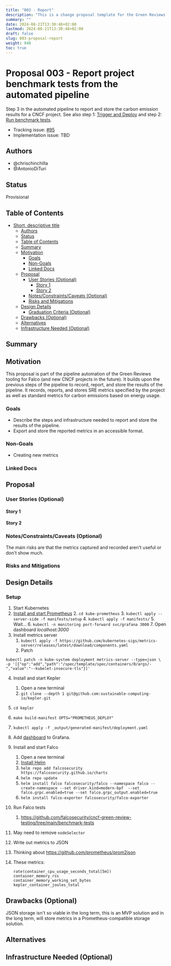 ```yaml
---
title: "003 - Report"
description: "This is a change proposal template for the Green Reviews WG repository."
summary: ""
date: 2024-08-21T13:30:48+02:00
lastmod: 2024-08-21T13:30:48+02:00
draft: false
slug: 003-proposal-report
weight: 940
toc: true
---
```


<!--
How to use this template:

- Make a copy of this file in the docs/proposals/ directory
- Set the name of the file to contain the next logical number and the name of the feature
- Fill out at least the Status, Motivation and Goals/Non-Goals fields.
- Open a PR to green-reviews-tooling
- Merge early and iterate

For more tips see the Contributing docs: https://github.com/cncf-tags/green-reviews-tooling/blob/main/CONTRIBUTING.md#proposals
-->

# Proposal 003 - Report project benchmark tests from the automated pipeline

<!--
Keep the title short, simple, and descriptive. A good
title can help communicate what the proposal is and should be
considered as part of any review.
-->

Step 3 in the automated pipeline to report and store the carbon emission results for a CNCF project. See also step 1: [Trigger and Deploy](./proposal-001-trigger-and-deploy.md) and step 2: [Run benchmark tests](./proposal-002-run.md).

- Tracking issue: [#95](https://github.com/cncf-tags/green-reviews-tooling/issues/95)
- Implementation issue: TBD

## Authors

- @chrischinchilla
- @AntonioDiTuri

## Status

Provisional

<!--
The headings here are just starting points, add more as makes sense for what you
are proposing.
-->

## Table of Contents

<!-- toc -->

- [Short, descriptive title](#short-descriptive-title)
  - [Authors](#authors)
  - [Status](#status)
  - [Table of Contents](#table-of-contents)
  - [Summary](#summary)
  - [Motivation](#motivation)
    - [Goals](#goals)
    - [Non-Goals](#non-goals)
    - [Linked Docs](#linked-docs)
  - [Proposal](#proposal)
    - [User Stories (Optional)](#user-stories-optional)
      - [Story 1](#story-1)
      - [Story 2](#story-2)
    - [Notes/Constraints/Caveats (Optional)](#notesconstraintscaveats-optional)
    - [Risks and Mitigations](#risks-and-mitigations)
  - [Design Details](#design-details)
    - [Graduation Criteria (Optional)](#graduation-criteria-optional)
  - [Drawbacks (Optional)](#drawbacks-optional)
  - [Alternatives](#alternatives)
  - [Infrastructure Needed (Optional)](#infrastructure-needed-optional)
  <!-- /toc -->

## Summary

<!--
A good summary is at least a paragraph in length and should be written with a wide audience
in mind.

It should encompass the entire document, and serve as both future documentation
and as a quick reference for people coming by to learn the proposal's purpose
without reading the entire thing.

Both in this section and below, follow the guidelines of the [documentation
style guide]. In particular, wrap lines to a reasonable length, to make it
easier for reviewers to cite specific portions, and to minimize diff churn on
updates.

[documentation style guide]: https://github.com/kubernetes/community/blob/master/contributors/guide/style-guide.md
-->

## Motivation

<!--
This section is for explicitly listing the motivation, goals and non-goals of
this proposal. Describe why the change is important, how it fits into the project's
goals and the benefits to users.

It is helpful to frame this to answer the question: "What is the problem this proposal
is trying to solve?"
-->

This proposal is part of the pipeline automation of the Green Reviews tooling for Falco (and new CNCF projects in the future). It builds upon the previous steps of the pipeline to record, report, and store the results of the pipeline. It records, reports, and stores SRE metrics specified by the project as well as standard metrics for carbon emissions based on energy usage.

### Goals

<!--
List the specific goals of the proposal. What is it trying to achieve? How will we
know that this has succeeded?
-->

- Describe the steps and infrastructure needed to report and store the results of the pipeline.
- Export and store the reported metrics in an accessible format.

### Non-Goals

<!--
What is out of scope for this proposal? Listing non-goals helps to focus discussion
and make progress.

It is important to remember that non-goals are still equally important things
which will be dealt with one day but are not things which need to be dealt with immediately
within the scope of this work. This helps make sure everyone is crystal clear on the outcomes.
-->

- Creating new metrics

### Linked Docs

<!--
Provide links to previous discussions, Slack threads, motivation issues or any other document
with context. It is really helpful to provide a "source of truth" for the work
so that people aren't searching all over the place for lost context.
-->

## Proposal

<!--
This is where we get down to the specifics of what the proposal actually is:
outlining your solution to the problem described in the Motivation section.
This should have enough detail that reviewers can understand exactly what
you're proposing, but should not include things like API designs or
implementation. The "Design Details" section below is for the real
nitty-gritty.
-->

### User Stories (Optional)

<!--
Detail the things that people will be able to do if this proposal is implemented.
Include as much detail as possible so that people can understand the "how" of
the system. The goal here is to make this feel real for users without getting
bogged down.
-->

#### Story 1

#### Story 2

### Notes/Constraints/Caveats (Optional)

<!--
What are the caveats to the proposal?
What are some important details that didn't come across above?
Go in to as much detail as necessary here.
This might be a good place to talk about core concepts and how they relate.
-->

The main risks are that the metrics captured and recorded aren't useful or don't show much.

### Risks and Mitigations

<!--
What are the risks of this proposal, and how do we mitigate?
Think broadly.  For example, consider how this will impact or be impacted
by scaling to support more CNCF Projects.

How will this affect the benchmark tests, CNCF Project Maintainers, pipeline maintainers, etc?
-->

## Design Details

<!--
This section should contain enough information that the specifics of your
change are understandable. This may include manifests or workflow examples
(though not always required) or even code snippets. If there's any ambiguity
about HOW your proposal will be implemented, this is the place to discuss them.
-->

### Setup

1. Start Kubernetes
2. [Install and start Prometheus](https://sustainable-computing.io/installation/kepler/#deploy-the-prometheus-operator) 2. `cd kube-prometheus` 3. `kubectl apply --server-side -f manifests/setup` 4. `kubectl apply -f manifests/` 5. Wait… 6. `kubectl -n monitoring port-forward svc/grafana 3000` 7. Open dashboard _localhost:3000_
3. Install metrics server
   1. `kubectl apply -f https://github.com/kubernetes-sigs/metrics-server/releases/latest/download/components.yaml`
   2. Patch

```shell
kubectl patch -n kube-system deployment metrics-server --type=json \
-p '[{"op":"add","path":"/spec/template/spec/containers/0/args/-","value":"--kubelet-insecure-tls"}]'
```

4. Install and start Kepler
   1. Open a new terminal
   2. `git clone --depth 1 git@github.com:sustainable-computing-io/kepler.git`
5. `cd kepler`
6. `make build-manifest OPTS="PROMETHEUS_DEPLOY"`
7. `kubectl apply -f _output/generated-manifest/deployment.yaml`
8. Add [dashboard](https://raw.githubusercontent.com/sustainable-computing-io/kepler/main/grafana-dashboards/Kepler-Exporter.json) to Grafana.
9. Install and start Falco
   1. Open a new terminal
   2. [Install Helm](https://helm.sh/docs/intro/install/)
   3. `helm repo add falcosecurity https://falcosecurity.github.io/charts`
   4. `helm repo update`
   5. `helm install falco falcosecurity/falco --namespace falco --create-namespace --set driver.kind=modern-bpf  --set falco.grpc.enabled=true --set falco.grpc_output.enabled=true`
   6. `helm install falco-exporter falcosecurity/falco-exporter`
10. Run Falco tests
    1. https://github.com/falcosecurity/cncf-green-review-testing/tree/main/benchmark-tests
11. May need to remove `nodeSelector`
12. Write out metrics to JSON
13. Thinking about https://github.com/prometheus/prom2json
14. These metrics:

    ```
    rate(container_cpu_usage_seconds_total[5m])
    container_memory_rss
    container_memory_working_set_bytes
    kepler_container_joules_total
    ```

## Drawbacks (Optional)

JSON storage isn't so viable in the long term, this is an MVP solution and in the long term, will store metrics in a Prometheus-compatible storage solution.

## Alternatives

<!--
What other approaches did you consider, and why did you rule them out? These do
not need to be as detailed as the proposal (pros and cons are fine),
but should include enough information to express the idea and why it was not acceptable
as well as illustrate why the final solution was selected.
-->

## Infrastructure Needed (Optional)

<!--
Use this section if you need things from the project/SIG. Examples include a
new subproject, repos requested, or GitHub details. Listing these here allows a
SIG to get the process for these resources started right away.
-->
